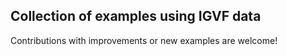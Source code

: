 ## Collection of examples using IGVF data

Contributions with improvements or new examples are welcome!
